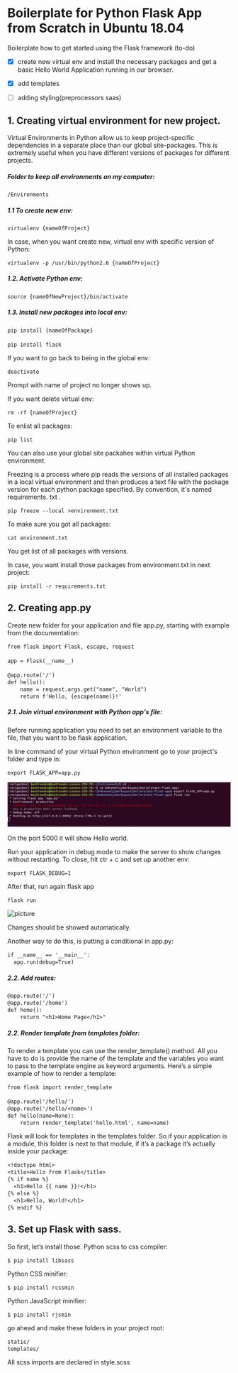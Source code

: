 # Boilerplate for Python Flask App from Scratch in Ubuntu 18.04

Boilerplate how to get started using the Flask framework (to-do)
- [x] create new virtual env and install the necessary packages and get a basic Hello World Application running in our browser. 
- [x] add templates
- [ ] adding styling(preprocessors saas)



## 1. Creating virtual environment for new project.

Virtual Environments in Python allow us to keep project-specific dependencies in a separate place than our global site-packages. This is extremely useful when you have different versions of packages for different projects.


##### Folder to keep all environments on my computer:

```
/Environments
```

##### 1.1 To create new env: 

```
virtualenv {nameOfProject}
```

In case, when you want create new, virtual env with specific version of Python:

```
virtualenv -p /usr/bin/python2.6 {nameOfProject}
```

##### 1.2. Activate Python env:

```
source {nameOfNewProject}/bin/activate
```

##### 1.3. Install new packages into local env:


```
pip install {nameOfPackage}

pip install flask
```

If you want to go back to being in the global env:

```
deactivate
```
Prompt with name of project no longer shows up.


If you want delete virtual env:

```
rm -rf {nameOfProject}
```

To enlist all packages:


```
pip list
```

You can also use your global site packahes within virtual Python environment.

Freezing is a process where pip reads the versions of all installed packages in a local virtual environment and then produces a text file with the package version for each python package specified. By convention, it's named requirements. txt .

```
pip freeze --local >environment.txt
```

To make sure you got all packages:

```
cat environment.txt
```

You get list of all packages with versions.


In case, you want install those packages from environment.txt in next project:

```
pip install -r requirements.txt
```



## 2. Creating app.py 

Create new folder for your application and file app.py, starting with example from the documentation:

```
from flask import Flask, escape, request

app = Flask(__name__)

@app.route('/')
def hello():
    name = request.args.get("name", "World")
    return f'Hello, {escape(name)}!'

```

##### 2.1. Join virtual environment with Python app's file:

Before running application you need to set an environment variable to the file, that you want to be flask application.

In line command of your virtual Python environment go to your project's folder and type in:

```
export FLASK_APP=app.py

```
![picture](images/set_folder.png)


On the port 5000 it will show Hello world.

Run your application in debug mode to make the server to show changes without restarting. To close, hit ctr + c and set up another env:

```
export FLASK_DEBUG=1

```
After that, run again flask app

```
flask run

```

![picture](images/flask_run.png)


Changes should be showed automatically.

Another way to do this, is putting a conditional in app.py:

```
if __name__ == '__main__':
  app.run(debug=True)

```
##### 2.2. Add routes:

```
@app.route('/')
@app.route('/home')
def home():
    return "<h1>Home Page</h1>"

```
##### 2.2. Render template from templates folder:

To render a template you can use the render_template() method. All you have to do is provide the name of the template and the variables you want to pass to the template engine as keyword arguments. Here’s a simple example of how to render a template:

```
from flask import render_template

@app.route('/hello/')
@app.route('/hello/<name>')
def hello(name=None):
    return render_template('hello.html', name=name)

```

Flask will look for templates in the templates folder. So if your application is a module, this folder is next to that module, if it’s a package it’s actually inside your package:

```
<!doctype html>
<title>Hello from Flask</title>
{% if name %}
  <h1>Hello {{ name }}!</h1>
{% else %}
  <h1>Hello, World!</h1>
{% endif %}
```

## 3. Set up Flask with sass.

So first, let’s install those. 
Python scss to css compiler:
```
$ pip install libsass
```
Python CSS minifier:

```
$ pip install rcssmin

```

Python JavaScript minifier:
```
$ pip install rjsmin

```

go ahead and make these folders in your project root:

```
static/
templates/
```

All scss imports are declared in style.scss
